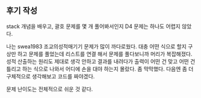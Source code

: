 ## 후기 작성

stack 개념을 배우고, 괄호 문제를 몇 개 풀어봐서인지
D4 문제는 하나도 어렵지 않았다.

나는 swea1983 조교의성적매기기 문제가 많이 까다로웠다.
대충 어떤 식으로 할지 구상만 하고 문제를 풀었는데
리스트를 연결 해서 문제를 풀다보니까 머리가 복잡해졌다.
성적 산출하는 원리도 제대로 생각 안하고 결과를 내려다가 출력이 어떤 건 맞고 어떤 건 틀리고 하는 식으로 나와서
어디에 손을 대야 하는지 몰랐다. 좀 막막했다.
다음엔 좀 더 구체적으로 생각해보고 코드를 짜야겠다.

문제 난이도는 전체적으로 쉬운 것 같다. 